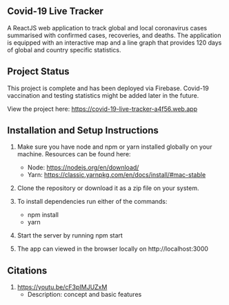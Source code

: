 ## Covid-19 Live Tracker

A ReactJS web application to track global and local coronavirus cases summarised with confirmed cases, recoveries, and deaths. The application is equipped with an interactive map and a line graph that provides 120 days of global and country specific statistics.

## Project Status

This project is complete and has been deployed via Firebase. Covid-19 vaccination and testing statistics might be added later in the future.

View the project here: https://covid-19-live-tracker-a4f56.web.app

## Installation and Setup Instructions

1. Make sure you have node and npm or yarn installed globally on your machine. Resources can be found here:

   - Node: https://nodejs.org/en/download/
   - Yarn: https://classic.yarnpkg.com/en/docs/install/#mac-stable

2. Clone the repository or download it as a zip file on your system.

3. To install dependencies run either of the commands:

   - npm install
   - yarn

4. Start the server by running npm start

5. The app can viewed in the browser locally on http://localhost:3000

## Citations

1. https://youtu.be/cF3pIMJUZxM
   - Description: concept and basic features
